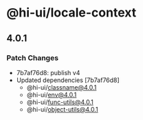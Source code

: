 # @hi-ui/locale-context

## 4.0.1

### Patch Changes

- 7b7af76d8: publish v4
- Updated dependencies [7b7af76d8]
  - @hi-ui/classname@4.0.1
  - @hi-ui/env@4.0.1
  - @hi-ui/func-utils@4.0.1
  - @hi-ui/object-utils@4.0.1
